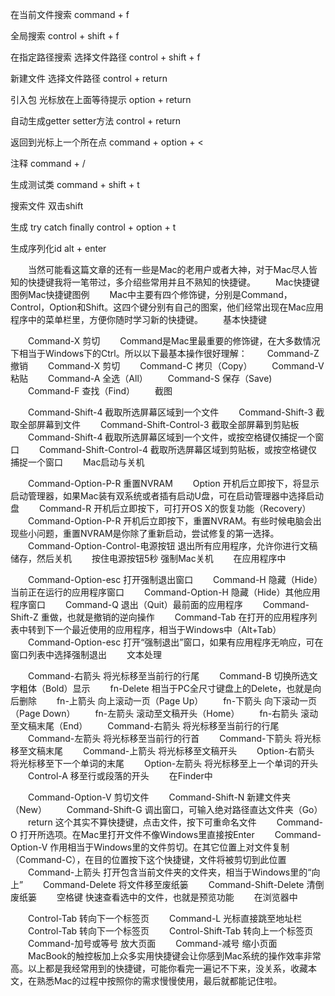 在当前文件搜索  command + f

全局搜索  control + shift + f

在指定路径搜索   选择文件路径 control + shift + f

新建文件  选择文件路径  control + return

引入包  光标放在上面等待提示  option + return  

自动生成getter setter方法   control + return

返回到光标上一个所在点  command + option + <

注释  command + /

生成测试类  command + shift + t

搜索文件  双击shift

生成 try catch finally  control + option + t  

生成序列化id  alt + enter







　　当然可能看这篇文章的还有一些是Mac的老用户或者大神，对于Mac尽人皆知的快捷键我将一笔带过，多介绍些常用并且不熟知的快捷键。
　　Mac快捷键图例Mac快捷键图例
　　Mac中主要有四个修饰键，分别是Command，Control，Option和Shift。这四个键分别有自己的图案，他们经常出现在Mac应用程序中的菜单栏里，方便你随时学习新的快捷键。
　　基本快捷键

　　Command-X 剪切
　　Command是Mac里最重要的修饰键，在大多数情况下相当于Windows下的Ctrl。所以以下最基本操作很好理解：
　　Command-Z 撤销
　　Command-X 剪切
　　Command-C 拷贝（Copy）
　　Command-V 粘贴
　　Command-A 全选（All）
　　Command-S 保存（Save)
　　Command-F 查找（Find）
　　截图

　　Command-Shift-4 截取所选屏幕区域到一个文件
　　Command-Shift-3 截取全部屏幕到文件
　　Command-Shift-Control-3 截取全部屏幕到剪贴板
　　Command-Shift-4 截取所选屏幕区域到一个文件，或按空格键仅捕捉一个窗口
　　Command-Shift-Control-4 截取所选屏幕区域到剪贴板，或按空格键仅捕捉一个窗口
　　Mac启动与关机

　　Command-Option-P-R 重置NVRAM
　　Option 开机后立即按下，将显示启动管理器，如果Mac装有双系统或者插有启动U盘，可在启动管理器中选择启动盘
　　Command-R 开机后立即按下，可打开OS X的恢复功能（Recovery）
　　Command-Option-P-R 开机后立即按下，重置NVRAM。有些时候电脑会出现些小问题，重置NVRAM是你除了重新启动，尝试修复的第一选择。
　　Command-Option-Control-电源按钮 退出所有应用程序，允许你进行文稿储存，然后关机
　　按住电源按钮5秒 强制Mac关机
　　在应用程序中

　　Command-Option-esc 打开强制退出窗口
　　Command-H 隐藏（Hide）当前正在运行的应用程序窗口
　　Command-Option-H 隐藏（Hide）其他应用程序窗口
　　Command-Q 退出（Quit）最前面的应用程序
　　Command-Shift-Z 重做，也就是撤销的逆向操作
　　Command-Tab 在打开的应用程序列表中转到下一个最近使用的应用程序，相当于Windows中（Alt+Tab）
　　Command-Option-esc 打开“强制退出”窗口，如果有应用程序无响应，可在窗口列表中选择强制退出
　　文本处理

　　Command-右箭头 将光标移至当前行的行尾
　　Command-B 切换所选文字粗体（Bold）显示
　　fn-Delete 相当于PC全尺寸键盘上的Delete，也就是向后删除
　　fn-上箭头 向上滚动一页（Page Up）
　　fn-下箭头 向下滚动一页（Page Down）
　　fn-左箭头 滚动至文稿开头（Home）
　　fn-右箭头 滚动至文稿末尾（End）
　　Command-右箭头 将光标移至当前行的行尾
　　Command-左箭头 将光标移至当前行的行首
　　Command-下箭头 将光标移至文稿末尾
　　Command-上箭头 将光标移至文稿开头
　　Option-右箭头 将光标移至下一个单词的末尾
　　Option-左箭头 将光标移至上一个单词的开头
　　Control-A 移至行或段落的开头
　　在Finder中

　　Command-Option-V 剪切文件
　　Command-Shift-N 新建文件夹（New）
　　Command-Shift-G 调出窗口，可输入绝对路径直达文件夹（Go）
　　return 这个其实不算快捷键，点击文件，按下可重命名文件
　　Command-O 打开所选项。在Mac里打开文件不像Windows里直接按Enter
　　Command-Option-V 作用相当于Windows里的文件剪切。在其它位置上对文件复制（Command-C），在目的位置按下这个快捷键，文件将被剪切到此位置
　　Command-上箭头 打开包含当前文件夹的文件夹，相当于Windows里的“向上”
　　Command-Delete 将文件移至废纸篓
　　Command-Shift-Delete 清倒废纸篓
　　空格键 快速查看选中的文件，也就是预览功能
　　在浏览器中

　　Control-Tab 转向下一个标签页
　　Command-L 光标直接跳至地址栏
　　Control-Tab 转向下一个标签页
　　Control-Shift-Tab 转向上一个标签页
　　Command-加号或等号 放大页面
　　Command-减号 缩小页面
　　MacBook的触控板加上众多实用快捷键会让你感到Mac系统的操作效率非常高。以上都是我经常用到的快捷键，可能你看完一遍记不下来，没关系，收藏本文，在熟悉Mac的过程中按照你的需求慢慢使用，最后就都能记住啦。
